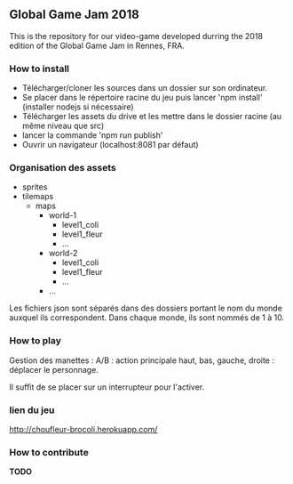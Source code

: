 ## Global Game Jam 2018

This is the repository for our video-game developed durring the 2018 edition of the Global Game Jam in Rennes, FRA.

### How to install

- Télécharger/cloner les sources dans un dossier sur son ordinateur.
- Se placer dans le répertoire racine du jeu puis lancer 'npm install' (installer nodejs si nécessaire)
- Télécharger les assets du drive et les mettre dans le dossier racine (au même niveau que src)
- lancer la commande 'npm run publish' 
- Ouvrir un navigateur (localhost:8081 par défaut)

### Organisation des assets

 - sprites
 - tilemaps
	- maps
		- world-1
			- level1_coli
			- level1_fleur
			- ...
		- world-2
			- level1_coli
			- level1_fleur
			- ...
		- ...

Les fichiers json sont séparés dans des dossiers portant le nom du monde auxquel ils correspondent.
Dans chaque monde, ils sont nommés de 1 à 10.
### How to play

Gestion des manettes :
A/B : action principale
haut, bas, gauche, droite : déplacer le personnage.

Il suffit de se placer sur un interrupteur pour l'activer.

### lien du jeu
http://choufleur-brocoli.herokuapp.com/

### How to contribute

**TODO**
